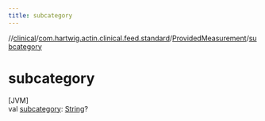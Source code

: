 ```yaml
---
title: subcategory
---
```

//[clinical](../../../index.html)/[com.hartwig.actin.clinical.feed.standard](../index.html)/[ProvidedMeasurement](index.html)/[subcategory](subcategory.html)



# subcategory



[JVM]\
val [subcategory](subcategory.html): [String](https://kotlinlang.org/api/latest/jvm/stdlib/kotlin/-string/index.html)?




